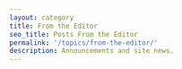```yaml
---
layout: category
title: From the Editor
seo_title: Posts From the Editor
permalink: '/topics/from-the-editor/'
description: Announcements and site news.
---
```

